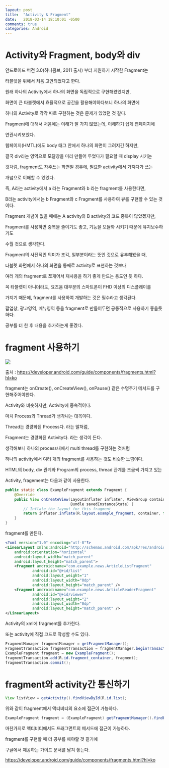 ```yaml
---
layout: post
title:  "Activity & Fragment"
date:   2018-03-14 18:10:01 -0500
comments: true
categories: Android
---
```


# Activity와 Fragment, body와 div

안드로이드 버전 3.0(허니콤브, 2011 출시) 부터 지원하기 시작한 Fragment는

타블렛을 위해서 처음 고안되었다고 한다.

원래 하나의 Activity에서 하나의 화면을 독립적으로 구현해왔었지만,

화면이 큰 타블렛에서 효율적으로 공간을 활용해야하다보니 하나의 화면에

하나의 Activity로 각각 따로 구현하는 것은 문제가 있었던 것 같다.

Fragment에 대해서 처음에는 이해가 잘 가지 않았는데, 이해하기 쉽게 웹페이지에

연관시켜보았다.

웹페이지(HMTL)에도 body 태그 안에서 하나의 화면이 그려지긴 하지만,

결국 div라는 영역으로 모달창을 미리 만들어 두었다가 필요할 때 display 시키는

것처럼, fragment도 자주쓰는 화면일 경우에, 필요한 activity에서 가져다가 쓰는

개념으로 이해할 수 있었다.

즉, A라는 activity에서 a 라는 Fragment와 b 라는 fragment를 사용한다면,

B라는 activity에서는 b Fragment와 c Fragment를 사용하여 뷰를 구현할 수 있는 것이다.

Fragment 개념이 없을 때에는 A activity와 B activity의 코드 중복이 많았겠지만,

Fragment를 사용하면 중복을 줄이기도 좋고, 기능을 모듈화 시키기 때문에 유지보수하기도

수월 것으로 생각한다.

Fragment의 사전적인 의미가 조각, 일부분이라는 뜻인 것으로 유추해봤을 때,

타블렛 화면에서 하나의 화면을 통째로 activity로 표현하는 것보다

여러 개의 fragment로 쪼개어서 재사용을 하기 좋게 만드는 용도인 듯 하다.

꼭 타블렛이 아니더라도, 요즈음 대부분의 스마트폰이 FHD 이상의 디스플레이를

가지기 때문에, fragment를 사용하여 개발하는 것은 필수라고 생각된다.

팝업창, 광고영역, 메뉴영역 등을 fragment로 만들어두면 공통적으로 사용하기 좋을듯 하다.

공부를 더 한 후 내용을 추가하는게 좋겠다.
 

# fragment 사용하기

<img src="https://developer.android.com/images/fragment_lifecycle.png?hl=ko">

출처 : https://developer.android.com/guide/components/fragments.html?hl=ko

fragment는 onCreate(), onCreateView(), onPause() 같은 수명주기 메서드를 구현해주어야한다.

Activity와 비슷하지만, Activity에 종속적이다.

마치 Process와 Thread가 생각나는 대목이다.

Thread는 경량화된 Process다. 라는 말처럼,

Fragment는 경량화된 Activity다. 라는 생각이 든다.

생각해보니 하나의 process내에서 multi thread를 구현하는 것처럼

하나의 activity에서 여러 개의 fragment를 사용하는 것도 비슷한 느낌이다.

HTML의 body, div 관계와 Program의 process, thread 관계를 조금씩 가지고 있는

Activity, fragement는 다음과 같이 사용한다.

```Java
public static class ExampleFragment extends Fragment {
    @Override
    public View onCreateView(LayoutInflater inflater, ViewGroup container,
                             Bundle savedInstanceState) {
        // Inflate the layout for this fragment
        return inflater.inflate(R.layout.example_fragment, container, false);
    }
}
```

fragment를 만든다.

```xml
<?xml version="1.0" encoding="utf-8"?>
<LinearLayout xmlns:android="http://schemas.android.com/apk/res/android"
    android:orientation="horizontal"
    android:layout_width="match_parent"
    android:layout_height="match_parent">
    <fragment android:name="com.example.news.ArticleListFragment"
            android:id="@+id/list"
            android:layout_weight="1"
            android:layout_width="0dp"
            android:layout_height="match_parent" />
    <fragment android:name="com.example.news.ArticleReaderFragment"
            android:id="@+id/viewer"
            android:layout_weight="2"
            android:layout_width="0dp"
            android:layout_height="match_parent" />
</LinearLayout>
```
Activity의 xml에 fragment를 추가한다.

또는 activity에 직접 코드로 작성할 수도 있다.

```Java
FragmentManager fragmentManager = getFragmentManager();
FragmentTransaction fragmentTransaction = fragmentManager.beginTransaction();
ExampleFragment fragment = new ExampleFragment();
fragmentTransaction.add(R.id.fragment_container, fragment);
fragmentTransaction.commit();
```

# fragment와 activity간 통신하기

```Java
View listView = getActivity().findViewById(R.id.list);
```

위와 같이 fragment에서 액티비티의 요소에 접근이 가능하다.

```Java
ExampleFragment fragment = (ExampleFragment) getFragmentManager().findFragmentById(R.id.example_fragment);
```

마찬가지로 액티비티에서도 프래그먼트의 메서드에 접근이 가능하다.

fragment를 구현할 때 더 공부를 해야할 것 같기에

구글에서 제공하는 가이드 문서를 남겨 놓는다. 

https://developer.android.com/guide/components/fragments.html?hl=ko
